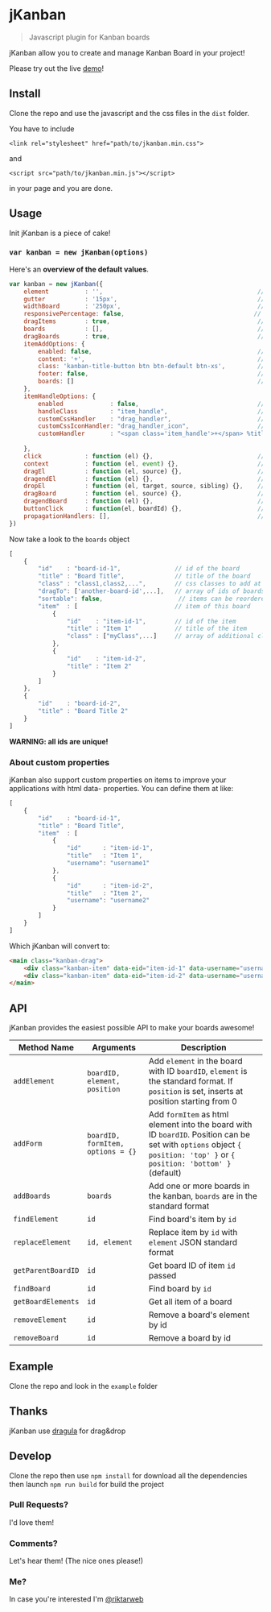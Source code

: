 # jKanban

> Javascript plugin for Kanban boards

jKanban allow you to create and manage Kanban Board in your project!

Please try out the live [demo][1]!

[1]: http://www.riccardotartaglia.it/jkanban/

## Install
Clone the repo and use the javascript and the css files in the `dist` folder.

You have to include

`<link rel="stylesheet" href="path/to/jkanban.min.css">`

and

`<script src="path/to/jkanban.min.js"></script>`

in your page and you are done.

## Usage
Init jKanban is a piece of cake!
### `var kanban = new jKanban(options)`

Here's an **overview of the default values**.
```js
var kanban = new jKanban({
    element          : '',                                           // selector of the kanban container
    gutter           : '15px',                                       // gutter of the board
    widthBoard       : '250px',                                      // width of the board
    responsivePercentage: false,                                    // if it is true I use percentage in the width of the boards and it is not necessary gutter and widthBoard
    dragItems        : true,                                         // if false, all items are not draggable
    boards           : [],                                           // json of boards
    dragBoards       : true,                                         // the boards are draggable, if false only item can be dragged
    itemAddOptions: {
        enabled: false,                                              // add a button to board for easy item creation
        content: '+',                                                // text or html content of the board button   
        class: 'kanban-title-button btn btn-default btn-xs',         // default class of the button
        footer: false,                                               // position the button on footer
        boards: []                                                   // boards with button, default = all
    },    
    itemHandleOptions: {
        enabled             : false,                                 // if board item handle is enabled or not
        handleClass         : "item_handle",                         // css class for your custom item handle
        customCssHandler    : "drag_handler",                        // when customHandler is undefined, jKanban will use this property to set main handler class
        customCssIconHandler: "drag_handler_icon",                   // when customHandler is undefined, jKanban will use this property to set main icon handler class. If you want, you can use font icon libraries here
        customHandler       : "<span class='item_handle'>+</span> %title% "  // your entirely customized handler. Use %title% to position item title 
                                                                             // any key's value included in item collection can be replaced with %key%
    },
    click            : function (el) {},                             // callback when any board's item are clicked
    context          : function (el, event) {},                      // callback when any board's item are right clicked
    dragEl           : function (el, source) {},                     // callback when any board's item are dragged
    dragendEl        : function (el) {},                             // callback when any board's item stop drag
    dropEl           : function (el, target, source, sibling) {},    // callback when any board's item drop in a board
    dragBoard        : function (el, source) {},                     // callback when any board stop drag
    dragendBoard     : function (el) {},                             // callback when any board stop drag
    buttonClick      : function(el, boardId) {},                     // callback when the board's button is clicked
    propagationHandlers: [],                                         // the specified callback does not cancel the browser event. possible values: "click", "context"
})
```

Now take a look to the `boards` object
```js
[
    {
        "id"    : "board-id-1",               // id of the board
        "title" : "Board Title",              // title of the board
        "class" : "class1,class2,...",        // css classes to add at the title
        "dragTo": ['another-board-id',...],   // array of ids of boards where items can be dropped (default: [])
        "sortable": false,                     // items can be reordered in the board (default: true)
        "item"  : [                           // item of this board
            {
                "id"    : "item-id-1",        // id of the item
                "title" : "Item 1"            // title of the item
                "class" : ["myClass",...]     // array of additional classes
            },
            {
                "id"    : "item-id-2",
                "title" : "Item 2"
            }
        ]
    },
    {
        "id"    : "board-id-2",
        "title" : "Board Title 2"
    }
]
```
 **WARNING: all ids are unique!**

### About custom properties
jKanban also support custom properties on items to improve your applications with html data- properties. You can define them at like:
```js
[
    {
        "id"    : "board-id-1",
        "title" : "Board Title",
        "item"  : [
            {
                "id"      : "item-id-1",
                "title"   : "Item 1",
                "username": "username1"
            },
            {
                "id"      : "item-id-2",
                "title"   : "Item 2",
                "username": "username2"
            }
        ]
    }
]
```
Which jKanban will convert to:
```html
<main class="kanban-drag">
    <div class="kanban-item" data-eid="item-id-1" data-username="username1">Item 1</div>
    <div class="kanban-item" data-eid="item-id-2" data-username="username2">Item 2</div>
</main>
```

## API
jKanban provides the easiest possible API to make your boards awesome!

Method Name           | Arguments                         | Description
----------------------|-----------------------------------|------------------------------------------------------------------------------------------------------------------------------
`addElement`          | `boardID, element, position`      | Add `element` in the board with ID `boardID`, `element` is the standard format. If `position` is set, inserts at position starting from 0
`addForm`             | `boardID, formItem, options = {}` | Add `formItem` as html element into the board with ID `boardID`. Position can be set with `options` object `{ position: 'top' }` or  `{ position: 'bottom' }` (default)
`addBoards`           | `boards`                          | Add one or more boards in the kanban, `boards` are in the standard format
`findElement`         | `id`                              | Find board's item by `id`
`replaceElement`      | `id, element`                     | Replace item by `id` with `element` JSON standard format
`getParentBoardID`    | `id`                              | Get board ID of item `id` passed
`findBoard`           | `id`                              | Find board by `id`
`getBoardElements`    | `id`                              | Get all item of a board
`removeElement`       | `id`                              | Remove a board's element by id
`removeBoard`         | `id`                              | Remove a board by id

## Example
Clone the repo and look in the `example` folder

## Thanks
jKanban use [dragula](https://github.com/bevacqua/dragula) for drag&drop

## Develop
Clone the repo then use `npm install` for download all the dependencies then launch `npm run build` for build the project

### Pull Requests?
I'd love them!

### Comments?
Let's hear them! (The nice ones please!)

### Me?
In case you're interested I'm [@riktarweb](http://twitter.com/riktarweb)

